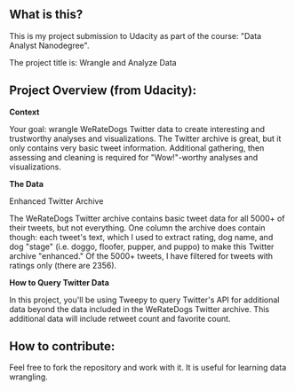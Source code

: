 ## What is this?
This is my project submission to Udacity as part of the course: "Data Analyst Nanodegree".

The project title is: Wrangle and Analyze Data

## Project Overview (from Udacity):

**Context**

Your goal: wrangle WeRateDogs Twitter data to create interesting and trustworthy analyses and visualizations. The Twitter archive is great, 
but it only contains very basic tweet information. Additional gathering, then assessing and cleaning is required for "Wow!"-worthy analyses and visualizations.

**The Data**

Enhanced Twitter Archive

The WeRateDogs Twitter archive contains basic tweet data for all 5000+ of their tweets, but not everything. One column the archive does 
contain though: each tweet's text, which I used to extract rating, dog name, and dog "stage" (i.e. doggo, floofer, pupper, and puppo) 
to make this Twitter archive "enhanced." Of the 5000+ tweets, I have filtered for tweets with ratings only (there are 2356).

**How to Query Twitter Data**

In this project, you'll be using Tweepy to query Twitter's API for additional data beyond the data included in the WeRateDogs Twitter
archive. This additional data will include retweet count and favorite count.

## How to contribute:
Feel free to fork the repository and work with it. It is useful for learning data wrangling.